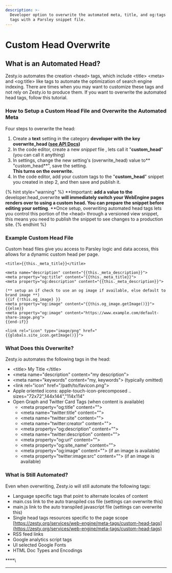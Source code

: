 ```yaml
---
description: >-
  Developer option to overwrite the automated meta, title, and og:tags <head>
  tags with a Parsley snippet file.
---
```


# Custom Head Overwrite

## What is an Automated Head?

Zesty.io automates the creation \<head> tags, which include \<title> \<meta> and \<og:title> like tags to automate the optimization of search engine indexing. There are times when you may want to customize these tags and not rely on Zesty.io to produce them. If you want to overwrite the automated head tags, follow this tutorial.

### How to Setup a Custom Head File and Overwrite the Automated Meta

Four steps to overwrite the head:

1. Create a **text** setting in the category **developer **with the key** overwrite\_head (**[**see API Docs**](https://instances-api.zesty.org/?version=latest#588eccb2-8f3a-482d-b2dd-cfc9a2be93e9)**)**
2. In the code editor, create a new _snippet_ file , lets call it "**custom\_head**" (you can call it anything)
3. In settings, change the new setting's (overwrite\_head) value to** "custom\_head**", save the setting. \
   **This turns on the overwrite.**
4. In the code editor, add your custom tags to the "**custom\_head**" snippet you created in step 2,  and then save and publish it.

{% hint style="warning" %}
**Important: **add a value to the** developer.head\_overwrite **will immediately switch your WebEngine pages renders over to using a custom head. You can prepare the snippet before editing your setting**. **Once setup, overwriting automated head tags lets you control this portion of the \<head> through a versioned view snippet, this means you need to publish the snippet to see changes to a production site.
{% endhint %}

### Example Custom Head File

Custom head files give you access to Parsley logic and data access, this allows for a dynamic custom head per page.

```markup
<title>{{this._meta_title}}</title>

<meta name="description" content="{{this._meta_description}}">
<meta property="og:title" content="{{this._meta_title}}">
<meta property="og:description" content="{{this._meta_description}}">

(** setup an if check to use an og image if available, else default to brand image **)
{{if {!this.og_image} }}
<meta property="og:image" content="{{this.og_image.getImage()}}">
{{else}}
<meta property="og:image" content="https://www.example.com/default-share-image.png">
{{end-if}}

<link rel="icon" type="image/png" href="{{globals.site_icon.getImage()}}">

```

### What Does this Overwrite?

Zesty.io automates the following tags in the head:

* \<title> My Title \</title>
* \<meta name="description" content="my description">
* \<meta name="keywords" content="my, keywords"> (typically omitted)
* \<link rel="icon" href="/path/to/favicon.png">
* Apple oriented icons: apple-touch-icon-precomposed .. sizes="72x72",144x144","114x114"
* Open Graph and Twitter Card Tags (when content is available)
  * \<meta property="og:title" content="">
  * \<meta name="twitter:title" content="">
  * \<meta name="twitter:site" content="">
  * \<meta name="twitter:creator" content="">
  * \<meta property="og:description" content="">
  * \<meta name="twitter:description" content="">
  * \<meta property="og:url" content="">
  * \<meta property="og:site\_name" content="">
  * \<meta property="og:image" content=""> (if an image is available)
  * \<meta property="twitter:image:src" content=""> (if an image is available)

### What is Still Automated?

Even when overwriting, Zesty.io will still automate the following tags:

* Language specific tags that point to alternate locales of content
* main.css link to the auto transpiled css file (settings can overwrite this)
* main.js link to the auto transpiled javascript file (settings can overwrite this)
* Single head tags resources specific to the page scope [https://zesty.org/services/web-engine/meta-tags/custom-head-tags](https://zesty.org/services/web-engine/meta-tags/custom-head-tags)
* RSS feed links
* Google analytics script tags
* UI selected Google Fonts
* HTML Doc Types and Encodings



****\
****


